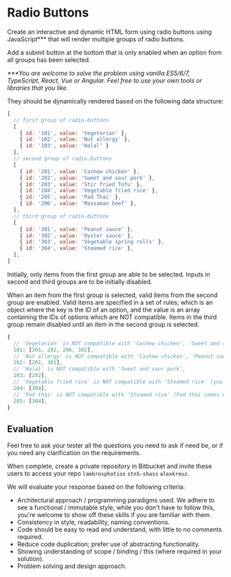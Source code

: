# Radio Buttons

Create an interactive and dynamic HTML form using radio buttons using JavaScript*** that will render multiple groups of radio buttons. 

Add a submit button at the bottom that is only enabled when an option from all groups has been selected.

_***You are welcome to solve the problem using vanilla ES5/6/7, TypeScript, React, Vue or Angular. Feel free to use your own tools or libraries that you like._

They should be dynamically rendered based on the following data structure:

```javascript
[
  // first group of radio-buttons
  [
    { id: '101', value: 'Vegetarian' },
    { id: '102', value: 'Nut allergy' },
    { id: '103', value: 'Halal' }
  ],
  // second group of radio-buttons
  [
    { id: '201', value: 'Cashew chicken' },
    { id: '202', value: 'Sweet and sour pork' },
    { id: '203', value: 'Stir fried Tofu' },
    { id: '204', value: 'Vegetable fried rice' },
    { id: '205', value: 'Pad Thai' },
    { id: '206', value: 'Massaman beef' },
  ],
  // third group of radio-buttons
  [
    { id: '301', value: 'Peanut sauce' },
    { id: '302', value: 'Oyster sauce' },
    { id: '303', value: 'Vegetable spring rolls' },
    { id: '304', value: 'Steamed rice' },
  ],
]
```

Initially, only items from the first group are able to be selected. Inputs in second and third groups are to be initially disabled.

When an item from the first group is selected, valid items from the second group are enabled. Valid items are specified in a set of rules; which is an object where the key is the ID of an option, and the value is an array containing the IDs of options which are NOT compatible. Items in the third group remain disabled until an item in the second group is selected.

```javascript
{
  // 'Vegetarian' is NOT compatible with 'Cashew chicken', 'Sweet and sour pork', 'Massaman beef', 'Oyster sauce'
  101: [201, 202, 206, 302], 
  // 'Nut allergy' is NOT compatible with 'Cashew chicken', 'Peanut sauce',
  102: [201, 301], 
  // 'Halal' is NOT compatible with 'Sweet and sour pork',
  103: [202], 
  // 'Vegetable fried rice' is NOT compatible with 'Steamed rice' (you don't need more rice... carb overload),
  204: [304],
  // 'Pad thai' is NOT compatible with 'Steamed rice' (Pad thai comes with noodles),
  205: [304],
}
```
  
## Evaluation
Feel free to ask your tester all the questions you need to ask if need be, or if you need any clarification on the requirements.

When complete, create a private repository in Bitbucket and invite these users to access your repo `lambrosphotios` `stn5-shass` `alexkreuz`.

We will evaluate your response based on the following criteria:

* Architectural approach / programming paradigms used. We adhere to see a functional / immutable style, while you don't have to follow this, you're welcome to show off these skills if you are familiar with them.
* Consistency in style, readability, naming conventions.
* Code should be easy to read and understand, with little to no comments required.
* Reduce code duplication; prefer use of abstracting functionality.
* Showing understanding of scope / binding / this (where required in your solution).
* Problem solving and design approach.
